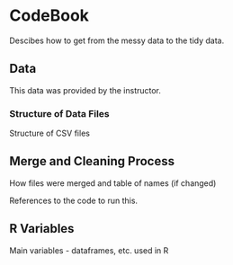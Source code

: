 # CodeBook

Descibes how to get from the messy data to the tidy data.

## Data

This data was provided by the instructor.

### Structure of Data Files

Structure of CSV files

## Merge and Cleaning Process

How files were merged and table of names (if changed)

References to the code to run this.

## R Variables

Main variables - dataframes, etc. used in R
